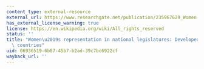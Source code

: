 ```yaml
---
content_type: external-resource
external_url: https://www.researchgate.net/publication/235967629_Women's_Representation_in_National_Legislatures_Developed_and_Developing_Countries
has_external_license_warning: true
license: https://en.wikipedia.org/wiki/All_rights_reserved
status: ''
title: "Women\u2019s representation in national legislatures: Developed and developing\
  \ countries"
uid: 06936519-6b87-45b7-b2ad-39c7bc6922cf
wayback_url: ''
---
```


